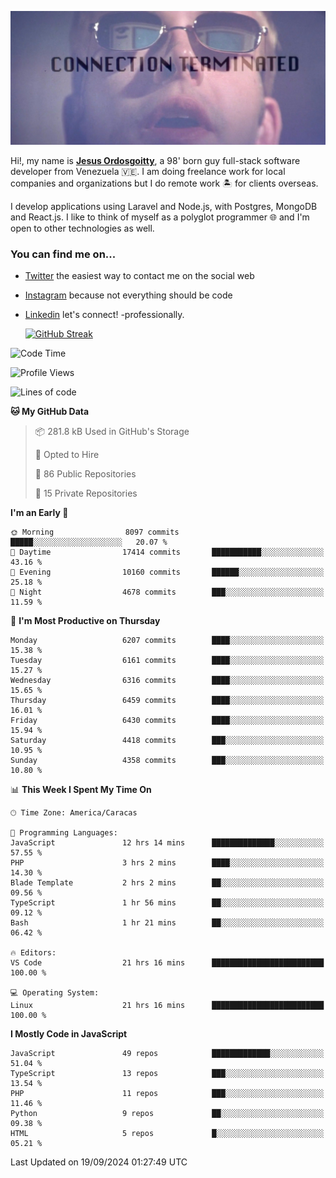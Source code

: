 ![hackers movie reference](./disconnected.jpg)

Hi!, my name is [**Jesus Ordosgoitty**](https://jodaz.dev), a 98' born guy full-stack software developer from Venezuela 🇻🇪. I am doing freelance work for local companies and organizations but I do remote work 🏝️ for clients overseas. 

I develop applications using Laravel and Node.js, with Postgres, MongoDB and React.js. I like to think of myself as a polyglot programmer 🌐 and I'm open to other technologies as well.

### You can find me on...

- [Twitter](https://twitter.com/jodaz_) the easiest way to contact me on the social web
- [Instagram](https://instagram.com/jodaz_) because not everything should be code
- [Linkedin](https://linkedin.com/in/jodaz) let's connect! -professionally.


    [![GitHub Streak](https://streak-stats.demolab.com?user=jodaz&theme=tokyonight)](https://git.io/streak-stats)

<!--START_SECTION:waka-->
![Code Time](http://img.shields.io/badge/Code%20Time-7%2C314%20hrs-blue)

![Profile Views](http://img.shields.io/badge/Profile%20Views-0-blue)

![Lines of code](https://img.shields.io/badge/From%20Hello%20World%20I%27ve%20Written-82.8%20million%20lines%20of%20code-blue)

**🐱 My GitHub Data** 

> 📦 281.8 kB Used in GitHub's Storage 
 > 
> 💼 Opted to Hire
 > 
> 📜 86 Public Repositories 
 > 
> 🔑 15 Private Repositories 
 > 
**I'm an Early 🐤** 

```text
🌞 Morning                8097 commits        █████░░░░░░░░░░░░░░░░░░░░   20.07 % 
🌆 Daytime                17414 commits       ███████████░░░░░░░░░░░░░░   43.16 % 
🌃 Evening                10160 commits       ██████░░░░░░░░░░░░░░░░░░░   25.18 % 
🌙 Night                  4678 commits        ███░░░░░░░░░░░░░░░░░░░░░░   11.59 % 
```
📅 **I'm Most Productive on Thursday** 

```text
Monday                   6207 commits        ████░░░░░░░░░░░░░░░░░░░░░   15.38 % 
Tuesday                  6161 commits        ████░░░░░░░░░░░░░░░░░░░░░   15.27 % 
Wednesday                6316 commits        ████░░░░░░░░░░░░░░░░░░░░░   15.65 % 
Thursday                 6459 commits        ████░░░░░░░░░░░░░░░░░░░░░   16.01 % 
Friday                   6430 commits        ████░░░░░░░░░░░░░░░░░░░░░   15.94 % 
Saturday                 4418 commits        ███░░░░░░░░░░░░░░░░░░░░░░   10.95 % 
Sunday                   4358 commits        ███░░░░░░░░░░░░░░░░░░░░░░   10.80 % 
```


📊 **This Week I Spent My Time On** 

```text
🕑︎ Time Zone: America/Caracas

💬 Programming Languages: 
JavaScript               12 hrs 14 mins      ██████████████░░░░░░░░░░░   57.55 % 
PHP                      3 hrs 2 mins        ████░░░░░░░░░░░░░░░░░░░░░   14.30 % 
Blade Template           2 hrs 2 mins        ██░░░░░░░░░░░░░░░░░░░░░░░   09.56 % 
TypeScript               1 hr 56 mins        ██░░░░░░░░░░░░░░░░░░░░░░░   09.12 % 
Bash                     1 hr 21 mins        ██░░░░░░░░░░░░░░░░░░░░░░░   06.42 % 

🔥 Editors: 
VS Code                  21 hrs 16 mins      █████████████████████████   100.00 % 

💻 Operating System: 
Linux                    21 hrs 16 mins      █████████████████████████   100.00 % 
```

**I Mostly Code in JavaScript** 

```text
JavaScript               49 repos            █████████████░░░░░░░░░░░░   51.04 % 
TypeScript               13 repos            ███░░░░░░░░░░░░░░░░░░░░░░   13.54 % 
PHP                      11 repos            ███░░░░░░░░░░░░░░░░░░░░░░   11.46 % 
Python                   9 repos             ██░░░░░░░░░░░░░░░░░░░░░░░   09.38 % 
HTML                     5 repos             █░░░░░░░░░░░░░░░░░░░░░░░░   05.21 % 
```




 Last Updated on 19/09/2024 01:27:49 UTC
<!--END_SECTION:waka-->
